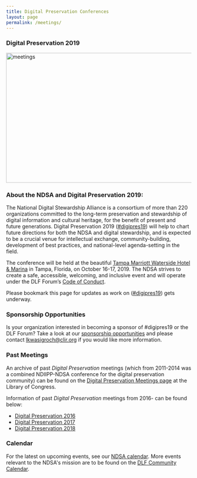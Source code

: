 ```yaml
---
title: Digital Preservation Conferences
layout: page
permalink: /meetings/
---
```


### Digital Preservation 2019

<img alt="meetings" width="710" height="353" src='{{ "/images/DLF-Forum-2019_high-res.png" | prepend: site.baseurl }}'>

### About the NDSA and Digital Preservation 2019:

The National Digital Stewardship Alliance is a consortium of more than 220 organizations committed to the long-term preservation and stewardship of digital information and cultural heritage, for the benefit of present and future generations. Digital Preservation 2019 ([#digipres19](https://twitter.com/hashtag/digipres19)) will help to chart future directions for both the NDSA and digital stewardship, and is expected to be a crucial venue for intellectual exchange, community-building, development of best practices, and national-level agenda-setting in the field.

The conference will be held at the beautiful [Tampa Marriott Waterside Hotel & Marina](https://www.marriott.com/hotels/travel/tpamc-tampa-marriott-waterside-hotel-and-marina/) in Tampa, Florida, on October 16-17, 2019. The NDSA strives to create a safe, accessible, welcoming, and inclusive event and will operate under the DLF Forum’s [Code of Conduct](https://www.diglib.org/forums/2016forum/code-of-conduct/).

Please bookmark this page for updates as work on ([#digipres19](https://twitter.com/hashtag/digipres19)) gets underway.


### Sponsorship Opportunities

Is your organization interested in becoming a sponsor of #digipres19 or the DLF Forum? Take a look at our  [sponsorship opportunities](https://forum2019.diglib.org/sponsorship-opportunities/) and please contact [lkwasigroch@clir.org](mailto:lkwasigroch@clir.org) if you would like more information.

### Past Meetings

An archive of past *Digital Preservation* meetings (which from 2011-2014 was a combined NDIIPP-NDSA conference for the digital preservation community) can be found on the [Digital Preservation Meetings page](http://www.digitalpreservation.gov/meetings/) at the Library of Congress.

Information of past *Digital Preservation* meetings from 2016- can be found below:
* [Digital Preservation 2016](/digital-preservation-2016)
* [Digital Preservation 2017](/digital-preservation-2017)
* [Digital Preservation 2018](/digital-preservation-2018)

### Calendar

For the latest on upcoming events, see our [NDSA calendar](/calendar). More events relevant to the NDSA's mission are to be found on the [DLF Community Calendar](https://www.diglib.org/opportunities/calendar/).
